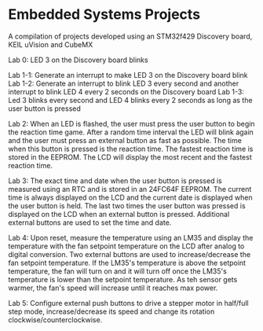 # Embedded Systems Projects
A compilation of projects developed using an STM32f429 Discovery board, KEIL uVision and CubeMX

Lab 0: LED 3 on the Discovery board blinks

Lab 1-1: Generate an interrupt to make LED 3 on the Discovery board blink
Lab 1-2: Generate an interrupt to blink LED 3 every second and another interrupt to blink LED 4 every 2 seconds on the Discovery board
Lab 1-3: Led 3 blinks every second and LED 4 blinks every 2 seconds as long as the user button is pressed

Lab 2: When an LED is flashed, the user must press the user button to begin the reaction time game. After a random time interval the LED will blink again and the user must press an external button as fast as possible. The time when this button is pressed is the reaction time. The fastest reaction time is stored in the EEPROM. The LCD will display the most recent and the fastest reaction time.

Lab 3: The exact time and date when the user button is pressed is measured using an RTC and is stored in an 24FC64F EEPROM. The current time is always displayed on the LCD and the current date is displayed when the user button is held. The last two times the user button was pressed is displayed on the LCD when an external button is pressed. Additional external buttons are used to set the time and date.

Lab 4: Upon reset, measure the temperature using an LM35 and display the temperature with the fan setpoint temperature on the LCD after analog to digital conversion. Two external buttons are used to increase/decrease the fan setpoint temperature. If the LM35's temperature is above the setpoint temperature, the fan will turn on and it will turn off once the LM35's temperature is lower than the setpoint temperature. As teh sensor gets warmer, the fan's speed will increase until it reaches max power.

Lab 5: Configure external push buttons to drive a stepper motor in half/full step mode, increase/decrease its speed and change its rotation clockwise/counterclockwise.
